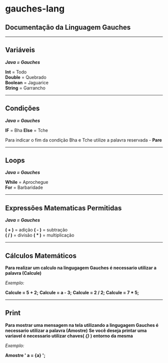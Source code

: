 # gauches-lang
## Documentação da Linguagem Gauches
---

##  Variáveis 



***Java = Gauches***

**Int** = Todo  
**Double** = Quebrado  
**Boolean** = Jaguarice  
**String** = Garrancho  

---
##  Condições

***Java = Gauches***

**IF** = Bha
**Else** = Tche

Para indicar o fim da condição Bha e Tche utilize a palavra reservada - **Pare** 

--- 
##  Loops

***Java = Gauches***

**While** = Aprochegue  
**For** = Barbaridade 

--- 
##  Expressões Matematicas Permitidas

***Java = Gauches***

__( + )__ = adição
__( - )__ = subtração  
__( / )__ = divisão
__( * )__ = multiplicação

--- 
## Cálculos Matemáticos

**Para realizar um calculo na lingugagem Gauches é necessario utilizar a palavra (Calcule)**

*Exemplo:*

**Calcule = 5 + 2;**
**Calcule = a - 3;**
**Calcule = 2 / 2;**
**Calcule = 7 * 5;**

--- 
## Print

**Para mostrar uma mensagem na tela utilizando a lingugagem Gauches é necessario utilizar a palavra (Amostre)**
**Se você deseja printar uma variavel é necessario utilizar chaves( *{}* ) entorno da mesma**

*Exemplo:*

**Amostre ' a = {a} ';**
